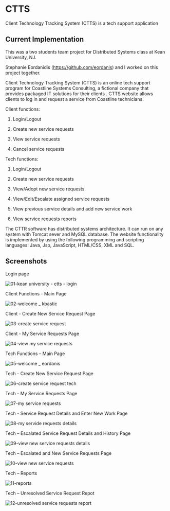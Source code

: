 # CTTS
Client Technology Tracking System (CTTS) is a tech support application

## Current Implementation
This was a two students team project for Distributed Systems class at Kean University, NJ.

Stephanie Eordanidis (https://github.com/eordanis) and I worked on this project together.

Client Technology Tracking System (CTTS) is an online tech support program for Coastline Systems Consulting, a fictional company that provides packaged IT solutions for their clients
.
CTTS website allows clients to log in and request a service from Coastline technicians.

Client functions:

1.	Login/Logout

2.	Create new service requests

3.	View service requests

4.	Cancel service requests

Tech functions:

1.	Login/Logout

2.	Create new service requests

3.	View/Adopt new service requests

4.	View/Edit/Escalate assigned service requests

5.	View previous service details and add new service work

6.	View service requests reports

The CTTR software has distributed systems architecture. It can run on any system with Tomcat sever and MySQL database. The website functionality is implemented by using the following programming and scripting languages: Java, Jsp, JavaScript, HTML/CSS, XML and SQL.

## Screenshots

Login page

![01-kean university - ctts - login](https://user-images.githubusercontent.com/30803397/30335768-35f4dbfe-97b1-11e7-8da6-4c62bf722f3f.jpg)

Client Functions - Main Page

![02-welcome _ kbastic](https://user-images.githubusercontent.com/30803397/30335776-39d1fc3e-97b1-11e7-8533-c6bdd33b810a.jpg)

Client - Create New Service Request Page

![03-create service request](https://user-images.githubusercontent.com/30803397/30335781-3d2f94b8-97b1-11e7-8627-b97acd431c7d.jpg)

Client - My Service Requests Page

![04-view my service requests](https://user-images.githubusercontent.com/30803397/30335791-40708592-97b1-11e7-87e3-b17c4d391218.jpg)

Tech Functions – Main Page

![05-welcome _ eordanis](https://user-images.githubusercontent.com/30803397/30335799-44c8663c-97b1-11e7-9b80-ce065c372698.jpg)

Tech - Create New Service Request Page

![06-create service request tech](https://user-images.githubusercontent.com/30803397/30335810-4c120a7e-97b1-11e7-82d3-71ae9cd2a9e1.jpg)

Tech - My Service Requests Page

![07-my service requests](https://user-images.githubusercontent.com/30803397/30335815-4f877eaa-97b1-11e7-9832-68edf39f700c.jpg)

Tech - Service Request Details and Enter New Work Page

![08-my servide requests details](https://user-images.githubusercontent.com/30803397/30335818-528f59e2-97b1-11e7-82ea-89c4352ed815.jpg)

Tech – Escalated Service Request Details and History Page

![09-view new service requests details](https://user-images.githubusercontent.com/30803397/30335826-556596d6-97b1-11e7-9423-af22474d61fc.jpg)

Tech – Escalated and New Service Requests Page

![10-view new service requests](https://user-images.githubusercontent.com/30803397/30335829-584026e6-97b1-11e7-952d-3ef0874026b1.jpg)

Tech – Reports

![11-reports](https://user-images.githubusercontent.com/30803397/30335832-5b482a00-97b1-11e7-88b9-9bd1e8da1b15.jpg)

Tech – Unresolved Service Request Repot

![12-unresolved service requests report](https://user-images.githubusercontent.com/30803397/30335840-5ebbfc3e-97b1-11e7-91fa-c0ec17d9431b.jpg)
